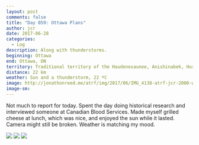 ```yaml
---
layout: post
comments: false
title: "Day 059: Ottawa Plans"
author: jcr
date: 2017-06-28
categories:
  - Log
description: Along with thunderstorms.
beginning: Ottawa
end: Ottawa, ON
territory: Traditional territory of the Haudenosaunee, Anishinabek, Huron-Wendat and Algonquin
distance: 22 km
weather: Sun and a thunderstorm, 22 ºC
image: http://jonathonreed.me/atrf/img/2017/06/IMG_4138-atrf-jcr-2000-web.jpg
image-sm:
---
```


Not much to report for today. Spent the day doing historical research and interviewed someone at Canadian Blood Services. Made myself grilled cheese at lunch, which was nice, and enjoyed the sun while it lasted. Camera might still be broken. Weather is matching my mood.

<img src="http://jonathonreed.me/atrf/img/2017/06/IMG_0044-atrf-ac-2000-web.jpg">

<img src="http://jonathonreed.me/atrf/img/2017/06/IMG_0046-atrf-ac-2000-web.jpg">

<img src="http://jonathonreed.me/atrf/img/2017/06/IMG_4128-atrf-jcr-2000-web.jpg">